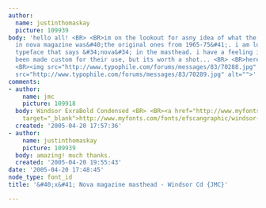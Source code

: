 ```yaml
---
author:
  name: justinthomaskay
  picture: 109939
body: 'hello all! <BR> <BR>im on the lookout for asny idea of what the typecae used
  in nova magazine was&#40;the original ones from 1965-75&#41;. i am looking for the
  typeface that says &#34;nova&#34; in the masthead. i have a feeling it may have
  been made custom for their use, but its worth a shot... <BR> <BR>heres some examples:
  <BR><img src="http://www.typophile.com/forums/messages/83/70288.jpg" alt="nova 1"><img
  src="http://www.typophile.com/forums/messages/83/70289.jpg" alt="">'
comments:
- author:
    name: jmc
    picture: 109918
  body: Windsor ExraBold Condensed <BR> <BR><a href="http://www.myfonts.com/fonts/efscangraphic/windsor-sb/xbold-condensed/testdrive.html?s=NOVA&amp;p=72"
    target="_blank">http://www.myfonts.com/fonts/efscangraphic/windsor-sb/xbold-condensed/testdrive.html?s=NOVA&amp;p=72</a>
  created: '2005-04-20 17:57:36'
- author:
    name: justinthomaskay
    picture: 109939
  body: amazing! much thanks.
  created: '2005-04-20 19:55:43'
date: '2005-04-20 17:48:45'
node_type: font_id
title: '&#40;x&#41; Nova magazine masthead - Windsor Cd {JMC}'

---
```

